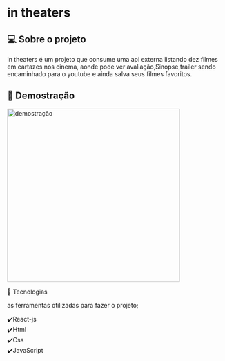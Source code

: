 

<h1> in theaters</h1>

<h2>💻 Sobre o projeto </h2>

<p>in theaters é um projeto que consume uma api externa listando dez filmes em cartazes nos cinema,
aonde pode ver avaliação,Sinopse,trailer sendo encaminhado para o youtube e ainda salva seus filmes favoritos.</p>

<h2>📸 Demostração </h2>

<img src="https://user-images.githubusercontent.com/110493728/191990797-3bf09be5-cfbb-456a-9acd-74df87d7842b.mp4" alt="demostração" height="400" />




🚀 Tecnologias

<p>as ferramentas otilizadas para fazer o projeto;</p>

✔️React-js <br>
✔️Html <br>
✔️Css <br>
✔️JavaScript
